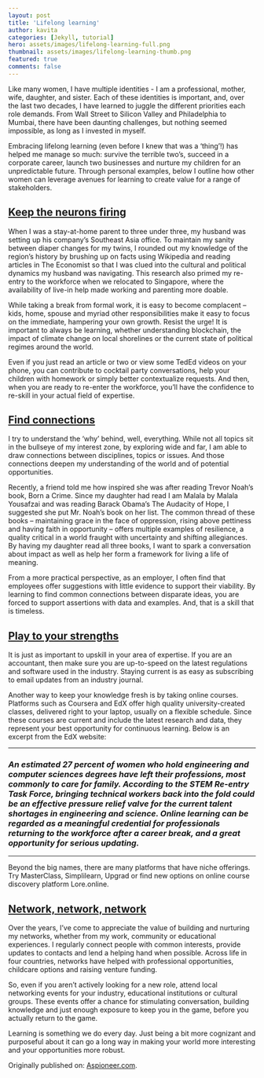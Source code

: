 ```yaml
---
layout: post
title: 'Lifelong learning'
author: kavita
categories: [Jekyll, tutorial]
hero: assets/images/lifelong-learning-full.png
thumbnail: assets/images/lifelong-learning-thumb.png
featured: true
comments: false
---
```


Like many women, I have multiple identities - I am a professional, mother, wife, daughter, and sister. Each of these identities is important, and, over the last two decades, I have learned to juggle the different priorities each role demands. From Wall Street to Silicon Valley and Philadelphia to Mumbai, there have been daunting challenges, but nothing seemed impossible, as long as I invested in myself.

Embracing lifelong learning (even before I knew that was a ‘thing’!) has helped me manage so much: survive the terrible two’s, succeed in a corporate career, launch two businesses and nurture my children for an unpredictable future. Through personal examples, below I outline how other women can leverage avenues for learning to create value for a range of stakeholders.

## <u>Keep the neurons firing</u>

When I was a stay-at-home parent to three under three, my husband was setting up his company’s Southeast Asia office. To maintain my sanity between diaper changes for my twins, I rounded out my knowledge of the region’s history by brushing up on facts using Wikipedia and reading articles in The Economist so that I was clued into the cultural and political dynamics my husband was navigating. This research also primed my re-entry to the workforce when we relocated to Singapore, where the availability of live-in help made working and parenting more doable.

While taking a break from formal work, it is easy to become complacent – kids, home, spouse and myriad other responsibilities make it easy to focus on the immediate, hampering your own growth. Resist the urge! It is important to always be learning, whether understanding blockchain, the impact of climate change on local shorelines or the current state of political regimes around the world.

Even if you just read an article or two or view some TedEd videos on your phone, you can contribute to cocktail party conversations, help your children with homework or simply better contextualize requests. And then, when you are ready to re-enter the workforce, you’ll have the confidence to re-skill in your actual field of expertise.

## <u>Find connections</u>

I try to understand the ‘why’ behind, well, everything. While not all topics sit in the bullseye of my interest zone, by exploring wide and far, I am able to draw connections between disciplines, topics or issues. And those connections deepen my understanding of the world and of potential opportunities.

Recently, a friend told me how inspired she was after reading Trevor Noah’s book, Born a Crime. Since my daughter had read I am Malala by Malala Yousafzai and was reading Barack Obama’s The Audacity of Hope, I suggested she put Mr. Noah’s book on her list. The common thread of these books – maintaining grace in the face of oppression, rising above pettiness and having faith in opportunity – offers multiple examples of resilience, a quality critical in a world fraught with uncertainty and shifting allegiances. By having my daughter read all three books, I want to spark a conversation about impact as well as help her form a framework for living a life of meaning.

From a more practical perspective, as an employer, I often find that employees offer suggestions with little evidence to support their viability. By learning to find common connections between disparate ideas, you are forced to support assertions with data and examples. And, that is a skill that is timeless.

## <u> Play to your strengths</u>

It is just as important to upskill in your area of expertise. If you are an accountant, then make sure you are up-to-speed on the latest regulations and software used in the industry. Staying current is as easy as subscribing to email updates from an industry journal.

Another way to keep your knowledge fresh is by taking online courses. Platforms such as Coursera and EdX offer high quality university-created classes, delivered right to your laptop, usually on a flexible schedule. Since these courses are current and include the latest research and data, they represent your best opportunity for continuous learning. Below is an excerpt from the EdX website:

---

### _An estimated 27 percent of women who hold engineering and computer sciences degrees have left their professions, most commonly to care for family. According to the STEM Re-entry Task Force, bringing technical workers back into the fold could be an effective pressure relief valve for the current talent shortages in engineering and science. Online learning can be regarded as a meaningful credential for professionals returning to the workforce after a career break, and a great opportunity for serious updating._

---

Beyond the big names, there are many platforms that have niche offerings. Try MasterClass, Simplilearn, Upgrad or find new options on online course discovery platform Lore.online.

## <u> Network, network, network</u>

Over the years, I’ve come to appreciate the value of building and nurturing my networks, whether from my work, community or educational experiences. I regularly connect people with common interests, provide updates to contacts and lend a helping hand when possible. Across life in four countries, networks have helped with professional opportunities, childcare options and raising venture funding.

So, even if you aren’t actively looking for a new role, attend local networking events for your industry, educational institutions or cultural groups. These events offer a chance for stimulating conversation, building knowledge and just enough exposure to keep you in the game, before you actually return to the game.

Learning is something we do every day. Just being a bit more cognizant and purposeful about it can go a long way in making your world more interesting and your opportunities more robust.

Originally published on: [Aspioneer.com](https://aspioneer.com/lifelong-learning-imperative-for-workforce-re-entry-and-relevance/).

